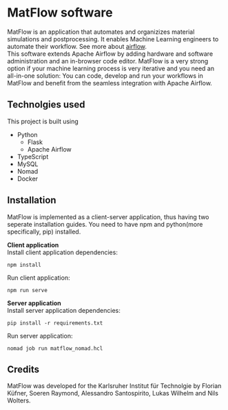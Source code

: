 # MatFlow software

MatFlow is an application that automates and organizizes material simulations and postprocessing.
It enables Machine Learning engineers to automate their workflow. See more about [airflow](https://airflow.apache.org). <br/>
This software extends Apache Airflow by adding hardware and software administration and an in-browser code editor. 
MatFlow is a very strong option if your machine learning process is very iterative and you need an all-in-one solution:
You can code, develop and run your workflows in MatFlow and benefit from the seamless integration with Apache Airflow.



## Technolgies used

This project is built using
* Python
    * Flask
    * Apache Airflow
* TypeScript
* MySQL
* Nomad 
* Docker



## Installation
MatFlow is implemented as a client-server application, thus having two seperate installation guides.
You need to have npm and python(more specifically, pip) installed.

**Client application**<br>
Install client application dependencies:
```
npm install
```
Run client application:
```
npm run serve
```

**Server application** <br>
Install server application dependencies:
```
pip install -r requirements.txt
```
Run server application:
```
nomad job run matflow_nomad.hcl
```



## Credits
MatFlow was developed for the Karlsruher Institut für Technolgie by Florian Küfner, Soeren Raymond, Alessandro Santospirito, Lukas Wilhelm and Nils Wolters.

